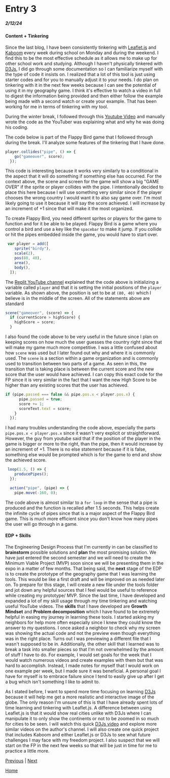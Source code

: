 # Entry 3
##### 2/12/24

#### Content + Tinkering
Since the last blog, I have been consistently tinkering with [Leaflet.js](https://leafletjs.com/) and [Kaboom](https://kaboomjs.com/) every week during school on Monday and during the weekend. I find this to be the most effective schedule as it allows me to make up for other school work and studying. Although I haven't physically tinkered with [D3Js](https://d3js.org/), I did go through some documentation so I can familiarize myself with the type of code it insists on. I realized that a lot of this tool is just using starter codes and for you to manually adjust it to your needs. I do plan on tinkering with it in the next few weeks because I can see the potential of using it in my geography game. I think it's effective to watch a video in full to digest the information being provided and then either follow the example being made with a second watch or create your example. That has been working for me in terms of tinkering with my tool.

During the winter break, I followed through this [Youtube Video](https://www.youtube.com/watch?v=hgReGsh5xVU&t=327s) and manually wrote the code as the YouTuber was explaining what and why he was doing his coding.

The code below is part of the Flappy Bird game that I followed through during the break. I'll analyze some features of the tinkering that I have done.
```js
player.collides("pipe", () => {
    go("gameover", score);
  });

```
This code is interesting because it works very similarly to a conditional in the aspect that it will do something if something else has occurred. For the context above, the scene and screen for the game will show a big "GAME OVER" if the sprite or player collides with the pipe. I intentionally decided to place this here because I will use something very similar since if the player chooses the wrong country I would want it to also say game over. I'm most likely going to use it because it will say the score achieved. I will increase by an increment of +1 since that will make it the most organized.

To create Flappy Bird, you need different sprites or players for the game to function and for it be able to be played. Flappy Bird is a game where you control a bird and use a key like the `spacebar` to make it jump. If you collide or hit the pipes embedded inside the game, you would have to start over.
```js
 var player = add([
    sprite("birdy"),
    scale(2),
    pos(80, 40),
    area(),
    body(),
  ]);
```
The [Replit YouTube channel](https://www.youtube.com/watch?v=hgReGsh5xVU&t=327s) explained that the code above is initializing a variable called `player` and that it is setting the initial positions of the `player` variable. As shown above, the position is set to be at `(80, 40)` which I believe is in the middle of the screen. All of the statements above are standard

```js
scene("gameover", (score) => {
  if (currentScore > highScore) {
    highScore = score;
  }
```
I also found the code above to be very useful in the future since I plan on keeping scores on how much the user guesses the country right since that will make my game much more competitive. I was a little confused about how `scene` was used but I later found out why and where it is commonly used. The `scene` is a section within a game organization and is commonly used to transition between two parts of a game. As seen in this, the transition that is taking place is between the current score and the new score that the user would have achieved. I can copy this exact code for the FP since it is very similar in the fact that I want the new High Score to be higher than any existing scores that the user has achieved.

```js
if (pipe.passed === false && pipe.pos.x < player.pos.x) {
      pipe.passed = true;
      score += 1;
      scoreText.text = score;
    }
  });
```
I had many troubles understanding the code above, especially the parts `pipe.pos.x < player.pos.x` since it wasn't very explicit or straightforward. However, the guy from youtube said that if the position of the player in the game is bigger or more to the right, than the pipe, then it would increase by an increment of +1. There is no else statement because if it is false, something else would be prompted which is for the game to end and show the achieved score.

```js
 loop(1.5, () => {
    producePipes();
  });

  action("pipe", (pipe) => {
    pipe.move(-160, 0);
```
The code above is almost similar to a `for loop` in the sense that a pipe is produced and the function is recalled after 1.5 seconds. This helps create the infinite cycle of pipes since that is a major aspect of the Flappy Bird game. This is much more efficient since you don't know how many pipes the user will go through in a game.

#### EDP + Skills
The Engineering Design Process that I'm currently in can be classified to **brainstorm** possible solutions and **plan** the most promising solution. We have just entered the second semester and we will need to create the Minimum Viable Project (MVP) soon since we will be presenting them in the expo in a matter of few months. That being said, the **next** stage of the EDP is to create the prototype of the geography game that I was learning the tools. This would be like a first draft and will be improved on as needed later on. To prepare for this stage, I will create a new file under the tools folder and jot down any helpful sources that I feel would be useful to reference while creating my prototype/ MVP. Since the last time, I have developed and expanded a lot of my skill usage through my time tinkering and watching useful YouTube videos. The **skills** that I have developed are **Growth Mindset** and **Problem decomposition** which I have found to be extremely helpful in easing my journey in learning these tools. I started asking my neighbors for help more often especially since I knew they could know the answer to my questions. I once asked a neighbor to check why my screen was showing the actual code and not the preview even though everything was in the right place. Turns out I was previewing a different file that I wasn't supposed to be in. Additionally, the other skill that I learned was to break a task into smaller pieces so that I'm not overwhelmed by the amount of stuff I have to do. For example, I would set goals for the week that I would watch numerous videos and create examples with them but that was hard to accomplish. Instead, I made notes for myself that I would work on one example per week, but I made sure it was beneficial. A personal goal I have for myself is to embrace failure since I tend to easily give up after I get a bug which isn't something I like to admit to.

As I stated before, I want to spend more time focusing on learning [D3Js](https://d3js.org/) because it will help me get a more realistic and interactive image of the globe. The only reason I'm unsure of this is that I have already spent lots of time learning and tinkering with Leaflet.js. A difference between using Leaflet.js is that it would show real cities unlike with D3Js where I can manipulate it to only show the continents or not to be zoomed in so much for cities to be seen. I will watch this quick [D3Js video](https://www.youtube.com/watch?v=bp2GF8XcJdY) and explore more similar videos on the author's channel. I will also create one quick project that includes Kaboom and either Leaflet.js or D3Js to see what future challenges I may face with my freedom project. I also suspect that we will start on the FP in the next few weeks so that will be just in time for me to practice a little more.




[Previous](entry02.md) | [Next](entry04.md)

[Home](../README.md)